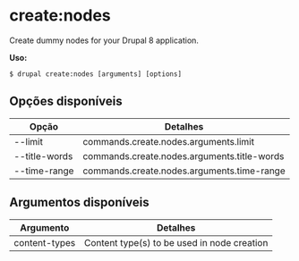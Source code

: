 # create:nodes
Create dummy nodes for your Drupal 8 application.

**Uso:**
```
$ drupal create:nodes [arguments] [options] 
```

## Opções disponíveis
Opção | Detalhes
-------|-------------
--limit | commands.create.nodes.arguments.limit
--title-words | commands.create.nodes.arguments.title-words
--time-range | commands.create.nodes.arguments.time-range

## Argumentos disponíveis
Argumento | Detalhes
---------|-------------
content-types | Content type(s) to be used in node creation
